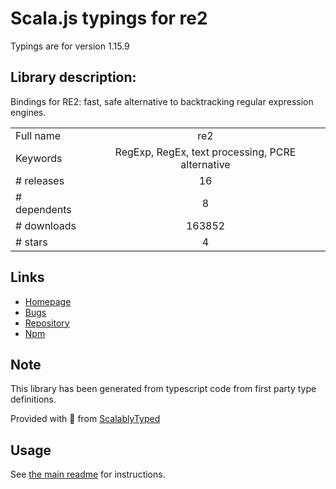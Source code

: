 
# Scala.js typings for re2

Typings are for version 1.15.9

## Library description:
Bindings for RE2: fast, safe alternative to backtracking regular expression engines.

|                    |                 |
| ------------------ | :-------------: |
| Full name          | re2 |
| Keywords           | RegExp, RegEx, text processing, PCRE alternative |
| # releases         | 16 |
| # dependents       | 8 |
| # downloads        | 163852 |
| # stars            | 4 |

## Links
- [Homepage](http://github.com/uhop/node-re2)
- [Bugs](http://github.com/uhop/node-re2/issues)
- [Repository](https://github.com/uhop/node-re2)
- [Npm](https://www.npmjs.com/package/re2)
    


## Note
This library has been generated from typescript code from first party type definitions.

Provided with :purple_heart: from [ScalablyTyped](https://github.com/oyvindberg/ScalablyTyped)

## Usage
See [the main readme](../../readme.md) for instructions.


